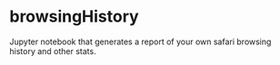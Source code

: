 # browsingHistory
Jupyter notebook that generates a report of your own safari browsing history and other stats.
